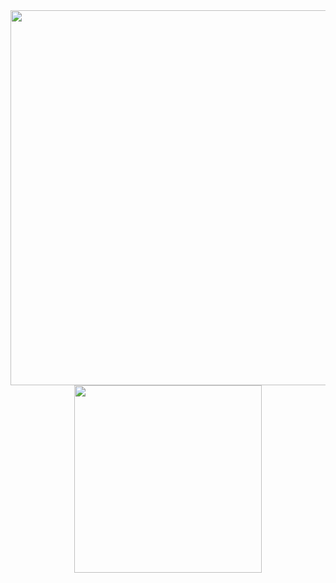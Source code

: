 <div align="center" width='1000px'>
<img src="https://github.com/magasoov/project-main/assets/148522477/f5f91613-3af5-4340-9c6f-330abbc61cae" width="600px"/>
<img src="https://github.com/magasoov/project-main/assets/148522477/fd851c8c-5865-4f93-a100-7627defaee3d" width="300px"/>
</div>

